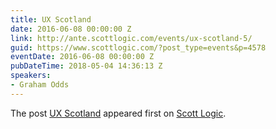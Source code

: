 ```yaml
---
title: UX Scotland
date: 2016-06-08 00:00:00 Z
link: http://ante.scottlogic.com/events/ux-scotland-5/
guid: https://www.scottlogic.com/?post_type=events&p=4578
eventDate: 2016-06-08 00:00:00 Z
pubDateTime: 2018-05-04 14:36:13 Z
speakers:
- Graham Odds
---
```


<p>The post <a rel="nofollow" href="http://ante.scottlogic.com/events/ux-scotland-5/">UX Scotland</a> appeared first on <a rel="nofollow" href="http://ante.scottlogic.com">Scott Logic</a>.</p>